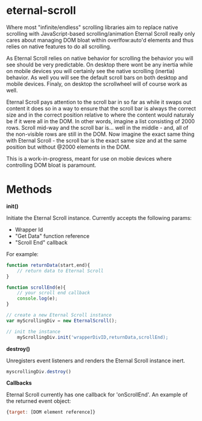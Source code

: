 # eternal-scroll

Where most "infinite/endless" scrolling libraries aim to replace native scrolling with JavaScript-based scrolling/animation Eternal Scroll really only cares about managing DOM bloat within overlfow:auto'd elements and thus relies on native features to do all scrolling.

As Eternal Scroll relies on native behavior for scrolling the behavior you will see should be very predictable. On desktop there wont be any inertia while on mobile devices you will certainly see the native scrolling (inertia) behavior. As well you will see the default scroll bars on both desktop and mobile devices. Finaly, on desktop the scrollwheel will of course work as well.

Eternal Scroll pays attention to the scroll bar in so far as while it swaps out content it does so in a way to ensure that the scroll bar is always the correct size and in the correct position relative to where the content would naturaly be if it were all in the DOM. In other words, imagine a list consisting of 2000 rows. Scroll mid-way and the scroll bar is... well in the middle - and, all of the non-visible rows are still in the DOM. Now imagine the exact same thing with Eternal Scroll - the scroll bar is the exact same size and at the same position but without @2000 elements in the DOM.

This is a work-in-progress, meant for use on mobie devices where controlling DOM bloat is paramount.

# Methods

**init()**

Initiate the Eternal Scroll instance. Currently accepts the following params:
 * Wrapper Id
 * "Get Data" function reference
 * "Scroll End" callback
 
 
 For example:
 
```javascript
function returnData(start,end){
    // return data to Eternal Scroll
}

function scrollEnd(e){
    // your scroll end callback
    console.log(e);
}

// create a new Eternal Scroll instance
var myScrollingDiv = new EternalScroll();

// init the instance
    myScrollingDiv.init('wrapperDivID,returnData,scrollEnd);      
```


**destroy()**

Unregisters event listeners and renders the Eternal Scroll instance inert.

```javascript
myscrollingDiv.destroy()
```

**Callbacks**

Eternal Scroll currently has one callback for 'onScrollEnd'. An example of the returned event object:

```javascript
{target: [DOM element reference]}
```
